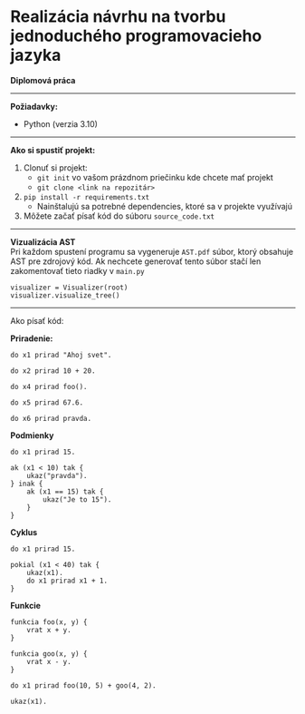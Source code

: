 # Realizácia návrhu na tvorbu jednoduchého programovacieho jazyka
**Diplomová práca**

---

**Požiadavky:**
- Python (verzia 3.10)
---


**Ako si spustiť projekt:**
1. Clonuť si projekt:
   - `git init` vo vašom prázdnom priečinku kde chcete mať projekt
   - `git clone <link na repozitár>`
2. `pip install -r requirements.txt`
   - Nainštalujú sa potrebné dependencies, ktoré sa v projekte využívajú
3. Môžete začať písať kód do súboru `source_code.txt`

---
**Vizualizácia AST**<br />
Pri každom spustení programu sa vygeneruje ```AST.pdf``` súbor, ktorý obsahuje AST pre zdrojový kód.
Ak nechcete generovať tento súbor stačí len zakomentovať tieto riadky v ```main.py```
```
visualizer = Visualizer(root)
visualizer.visualize_tree()
```

---
Ako písať kód:

**Priradenie:**
```
do x1 prirad "Ahoj svet".

do x2 prirad 10 + 20.

do x4 prirad foo().

do x5 prirad 67.6.

do x6 prirad pravda.
```
**Podmienky**

```
do x1 prirad 15.

ak (x1 < 10) tak {
    ukaz("pravda").
} inak {
    ak (x1 == 15) tak {
        ukaz("Je to 15").
    }
}
```

**Cyklus**
```
do x1 prirad 15.

pokial (x1 < 40) tak {
    ukaz(x1).
    do x1 prirad x1 + 1.
}
```

**Funkcie**
```
funkcia foo(x, y) {
    vrat x + y.
}

funkcia goo(x, y) {
    vrat x - y.
}

do x1 prirad foo(10, 5) + goo(4, 2).

ukaz(x1).
```

